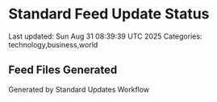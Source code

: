 # Standard Feed Update Status
Last updated: Sun Aug 31 08:39:39 UTC 2025
Categories: technology,business,world

## Feed Files Generated

Generated by Standard Updates Workflow
